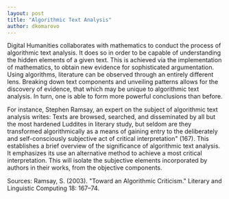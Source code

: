 ```yaml
---
layout: post
title: "Algorithmic Text Analysis"
author: dkomarovo
---
```

Digital Humanities collaborates with mathematics to conduct the process of algorithmic text analysis. It does so in order to
be capable of understanding the hidden elements of a given text. This is achieved via the implementation of mathematics, to obtain 
new evidence for sophisticated argumentation. Using algorithms, literature can be observed through an entirely different lens.
Breaking down text components and unveiling patterns allows for the discovery of evidence, that which may be unique to algorithmic
text analysis. In turn, one is able to form more powerful conclusions than before.

For instance, Stephen Ramsay, an expert on the subject of algorithmic text analysis writes: Texts are browsed, searched, and 
disseminated by all but the most hardened Luddites in literary study, but seldom are they transformed algorithmically as a means of 
gaining entry to the deliberately and self-consciously subjective act of critical interpretation" (167). This establishes a brief
overview of the significance of algorithmic text analysis. It emphasizes its use an alternative method to achieve a most critical
interpretation. This will isolate the subjective elements incorporated by authors in their works, from the objective components.

Sources:
Ramsay, S. (2003). "Toward an Algorithmic Criticism." Literary and Linguistic Computing 18: 167–74. 

